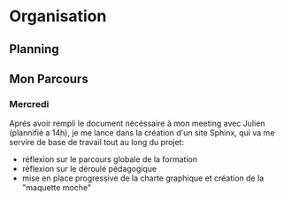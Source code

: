 # Organisation

## Planning










## Mon Parcours

### Mercredi

Aprés avoir rempli le document nécéssaire à mon meeting avec Julien (plannifié a 14h), je me lance dans la création d'un site Sphinx, qui va me servire de base de travail tout au long du projet:
- réflexion sur le parcours globale de la formation
- réflexion sur le déroulé pédagogique
- mise en place progressive de la charte graphique et création de la "maquette moche"

